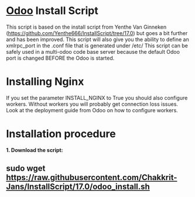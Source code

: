 # <a href="[src/Test.java](https://www.odoo.com/)">Odoo</a> Install Script
This script is based on the install script from Yenthe Van Ginneken (https://github.com/Yenthe666/InstallScript/tree/17.0) but goes a bit further and has been improved. This script will also give you the ability to define an xmlrpc_port in the .conf file that is generated under /etc/ This script can be safely used in a multi-odoo code base server because the default Odoo port is changed BEFORE the Odoo is started.

# Installing Nginx
If you set the parameter INSTALL_NGINX to True you should also configure workers. Without workers you will probably get connection loss issues. Look at the deployment guide from Odoo on how to configure workers.

# Installation procedure
<b>1. Download the script:</b>
## <tab><tab>sudo wget https://raw.githubusercontent.com/Chakkrit-Jans/InstallScript/17.0/odoo_install.sh
